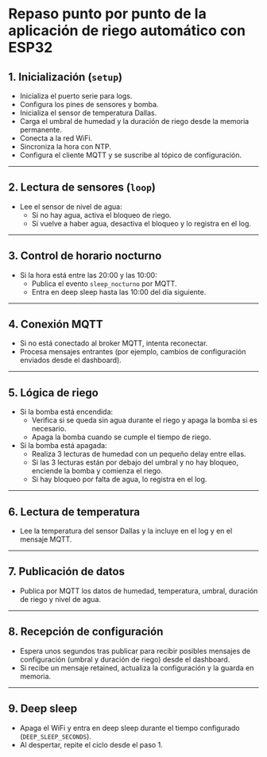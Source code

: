 # Repaso punto por punto de la aplicación de riego automático con ESP32

## 1. **Inicialización (`setup`)**

- Inicializa el puerto serie para logs.
- Configura los pines de sensores y bomba.
- Inicializa el sensor de temperatura Dallas.
- Carga el umbral de humedad y la duración de riego desde la memoria permanente.
- Conecta a la red WiFi.
- Sincroniza la hora con NTP.
- Configura el cliente MQTT y se suscribe al tópico de configuración.

---

## 2. **Lectura de sensores (`loop`)**

- Lee el sensor de nivel de agua:
  - Si no hay agua, activa el bloqueo de riego.
  - Si vuelve a haber agua, desactiva el bloqueo y lo registra en el log.

---

## 3. **Control de horario nocturno**

- Si la hora está entre las 20:00 y las 10:00:
  - Publica el evento `sleep_nocturno` por MQTT.
  - Entra en deep sleep hasta las 10:00 del día siguiente.

---

## 4. **Conexión MQTT**

- Si no está conectado al broker MQTT, intenta reconectar.
- Procesa mensajes entrantes (por ejemplo, cambios de configuración enviados desde el dashboard).

---

## 5. **Lógica de riego**

- Si la bomba está encendida:
  - Verifica si se queda sin agua durante el riego y apaga la bomba si es necesario.
  - Apaga la bomba cuando se cumple el tiempo de riego.
- Si la bomba está apagada:
  - Realiza 3 lecturas de humedad con un pequeño delay entre ellas.
  - Si las 3 lecturas están por debajo del umbral y no hay bloqueo, enciende la bomba y comienza el riego.
  - Si hay bloqueo por falta de agua, lo registra en el log.

---

## 6. **Lectura de temperatura**

- Lee la temperatura del sensor Dallas y la incluye en el log y en el mensaje MQTT.

---

## 7. **Publicación de datos**

- Publica por MQTT los datos de humedad, temperatura, umbral, duración de riego y nivel de agua.

---

## 8. **Recepción de configuración**

- Espera unos segundos tras publicar para recibir posibles mensajes de configuración (umbral y duración de riego) desde el dashboard.
- Si recibe un mensaje retained, actualiza la configuración y la guarda en memoria.

---

## 9. **Deep sleep**

- Apaga el WiFi y entra en deep sleep durante el tiempo configurado (`DEEP_SLEEP_SECONDS`).
- Al despertar, repite el ciclo desde el paso 1.
